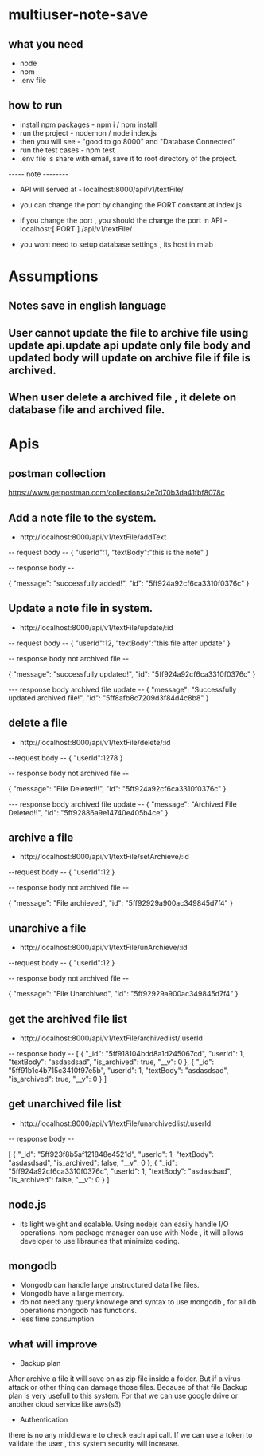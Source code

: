 # multiuser-note-save

## what you need
* node 
* npm
* .env file

## how to run

* install npm packages - npm i / npm install
* run the project - nodemon / node index.js
* then you will see  - "good to go 8000" and "Database Connected"
* run the test cases - npm test
* .env file is share with email, save it to root directory of the project.

----- note --------

* API will served at - localhost:8000/api/v1/textFile/

* you can change the port by changing the PORT constant at index.js
* if you change the port , you should the change the port in API - localhost:[ PORT ] /api/v1/textFile/
* you wont need to setup database settings , its host in mlab 

# Assumptions

## Notes save in english language
## User cannot update the file to archive file using update api.update api update only file body and updated body will update on archive file if file is archived.
## When user delete a archived file , it delete on database file and archived file.


# Apis

## postman collection

https://www.getpostman.com/collections/2e7d70b3da41fbf8078c

## Add a note file to the system.

* http://localhost:8000/api/v1/textFile/addText

-- request body --
{
	"userId":1,
	"textBody":"this is the note"
}

-- response body --

{
    "message": "successfully added!",
    "id": "5ff924a92cf6ca3310f0376c"
}

## Update a note file in system.

* http://localhost:8000/api/v1/textFile/update/:id

-- request body --
{
	"userId":12,
	"textBody":"this file after update"
}

-- response body not archived file --

{
    "message": "successfully updated!",
    "id": "5ff924a92cf6ca3310f0376c"
}

--- response body archived file update --
{
    "message": "Successfully updated archived file!",
    "id": "5ff8afb8c7209d3f84d4c8b8"
}

## delete a file 

* http://localhost:8000/api/v1/textFile/delete/:id

--request body --
{
	"userId":1278
}

-- response body not archived file --

{
    "message": "File Deleted!!",
    "id": "5ff924a92cf6ca3310f0376c"
}

--- response body archived file update --
{
    "message": "Archived File Deleted!!",
    "id": "5ff92886a9e14740e405b4ce"
}

## archive a file

* http://localhost:8000/api/v1/textFile/setArchieve/:id

--request body --
{
	"userId":12
}

-- response body not archived file --

{
    "message": "File archieved",
    "id": "5ff92929a900ac349845d7f4"
}

## unarchive a file

* http://localhost:8000/api/v1/textFile/unArchieve/:id

--request body --
{
	"userId":12
}

-- response body not archived file --

{
    "message": "File Unarchived",
    "id": "5ff92929a900ac349845d7f4"
}


## get the archived file list

* http://localhost:8000/api/v1/textFile/archivedlist/:userId

-- response body --
[
    {
        "_id": "5ff918104bdd8a1d245067cd",
        "userId": 1,
        "textBody": "asdasdsad",
        "is_archived": true,
        "__v": 0
    },
    {
        "_id": "5ff91b1c4b715c3410f97e5b",
        "userId": 1,
        "textBody": "asdasdsad",
        "is_archived": true,
        "__v": 0
    }
]

## get unarchived file list

* http://localhost:8000/api/v1/textFile/unarchivedlist/:userId

-- response body --

[
    {
        "_id": "5ff923f8b5af121848e4521d",
        "userId": 1,
        "textBody": "asdasdsad",
        "is_archived": false,
        "__v": 0
    },
    {
        "_id": "5ff924a92cf6ca3310f0376c",
        "userId": 1,
        "textBody": "asdasdsad",
        "is_archived": false,
        "__v": 0
    }
]


## node.js 

* its light weight and scalable. Using nodejs can easily handle I/O operations. npm package manager can use with Node , 
it will allows developer to use librauries that minimize coding.

## mongodb

*  Mongodb can handle large unstructured data like files.
*  Mongodb have a large memory.
*  do not need any query knowlege and syntax to use mongodb , for all db operations mongodb has functions.
*  less time consumption


## what will improve

* Backup plan

After archive a file it will save on as zip file inside a folder. But if a virus attack or other thing can damage those files. Because of that file Backup plan is very usefull to this system. For that we can use google drive or another cloud service like aws(s3)

* Authentication

there is no any middleware to check each api call. If we can use a token to validate the user , this system security will increase.









 